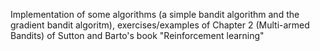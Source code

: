 Implementation of some algorithms (a simple bandit algorithm and the gradient bandit algoritm), exercises/examples of Chapter 2 (Multi-armed Bandits) of Sutton and Barto's book "Reinforcement learning"
